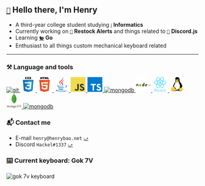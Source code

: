 ## [`👋`](https://resume.henrybao.net) Hello there,  I'm Henry
- A third-year college student studying [`ℹ️`](https://en.wikipedia.org/wiki/Informatics) **Informatics**
- Currently working on [`🔔`](https://www.restockalerts.app/) **Restock Alerts** and things related to [`👾`](https://discord.js.org/) **Discord.js**
- Learning [`🐿`](https://go.dev/) **Go**
- Enthusiast to all things custom mechanical keyboard related
<hr>

### ⚒️ Language and tools
<p align="left">
    <a href="https://git-scm.com/" target="_blank">
        <img
            src="https://www.vectorlogo.zone/logos/git-scm/git-scm-icon.svg"
            alt="git"
            width="40"
            height="40"
        />
    </a>
    <a href="https://www.w3schools.com/css/" target="_blank">
        <img
            src="https://raw.githubusercontent.com/devicons/devicon/master/icons/css3/css3-original-wordmark.svg"
            alt="css3"
            width="40"
            height="40"
        />
    </a>
    <a href="https://www.w3.org/html/" target="_blank">
        <img
            src="https://raw.githubusercontent.com/devicons/devicon/master/icons/html5/html5-original-wordmark.svg"
            alt="html5"
            width="40"
            height="40"
        />
    </a>
    <a href="https://www.java.com" target="_blank">
        <img
            src="https://raw.githubusercontent.com/devicons/devicon/master/icons/java/java-original.svg"
            alt="java"
            width="40"
            height="40"
        />
    </a>
    <a href="https://developer.mozilla.org/en-US/docs/Web/JavaScript" target="_blank">
        <img
            src="https://raw.githubusercontent.com/devicons/devicon/master/icons/javascript/javascript-original.svg"
            alt="javascript"
            width="40"
            height="40"
        />
    </a>
    <a href="https://www.typescriptlang.org/" target="_blank">
        <img
            src="https://raw.githubusercontent.com/devicons/devicon/master/icons/typescript/typescript-original.svg"
            alt="typescript"
            width="40"
            height="40"
        />
    </a>
    <a href="https://developer.apple.com/swift/" target="_blank">
        <img
            src="https://developer.apple.com/assets/elements/icons/swift/swift-64x64_2x.png"
            alt="mongodb"
            width="40"
            height="40"
        />
    </a>
    <a href="https://nodejs.org" target="_blank">
        <img
            src="https://raw.githubusercontent.com/devicons/devicon/master/icons/nodejs/nodejs-original-wordmark.svg"
            alt="nodejs"
            width="40"
            height="40"
        />
    </a>
    <a href="https://reactjs.org/" target="_blank">
        <img
            src="https://raw.githubusercontent.com/devicons/devicon/master/icons/react/react-original-wordmark.svg"
            alt="react"
            width="40"
            height="40"
        />
    </a>
    <a href="https://www.linux.org/" target="_blank">
        <img
            src="https://raw.githubusercontent.com/devicons/devicon/master/icons/linux/linux-original.svg"
            alt="linux"
            width="40"
            height="40"
        />
    </a>
    <a href="https://www.mongodb.com/" target="_blank">
        <img
            src="https://raw.githubusercontent.com/devicons/devicon/master/icons/mongodb/mongodb-original-wordmark.svg"
            alt="mongodb"
            width="40"
            height="40"
        />
    </a>
    <a href="https://www.mysql.com/" target="_blank">
        <img
            src="https://labs.mysql.com/common/logos/mysql-logo.svg?v2"
            alt="mongodb"
            width="40"
            height="40"
        />
    </a>
</p>

### 📬 Contact me
- E-mail `henry@henrybao.net` [`⤻`](mailto:henry@henrybao.net?subject=[GitHub])
- Discord `Hackel#1337` [`⤻`](https://discord.com/users/271039148075384833)

### [⌨️](https://www.gok.design/7v) Current keyboard: Gok 7V
<img src="/img/7v.jpg" alt="gok 7v keyboard" width="35%"/>
